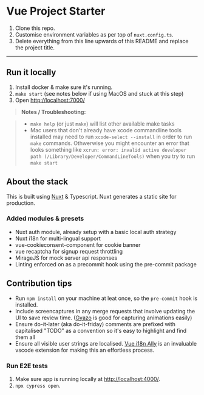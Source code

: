 # Vue Project Starter

1. Clone this repo.
2. Customise environment variables as per top of `nuxt.config.ts`.
3. Delete everything from this line upwards of this README and replace the project title.
---

## Run it locally

1. Install docker & make sure it's running.
2. `make start` (see notes below if using MacOS and stuck at this step)
3. Open [http://localhost:7000/](http://localhost:7000/)

> **Notes / Troubleshooting:**

> - `make help` (or just `make`) will list other available make tasks
> - Mac users that don't already have xcode commandline tools installed may need to run `xcode-select --install` in order to run `make` commands. Othwerwise you might encounter an error that looks something like `xcrun: error: invalid active developer path (/Library/Developer/CommandLineTools)` when you try to run `make start`

## About the stack

This is built using [Nuxt](https://github.com/nuxt/nuxt.js) & Typescript.
Nuxt generates a static site for production.

### Added modules & presets

- Nuxt auth module, already setup with a basic local auth strategy
- Nuxt i18n for multi-lingual support
- vue-cookieconsent-component for cookie banner
- vue recaptcha for signup request throttling
- MirageJS for mock server api responses
- Linting enforced on as a precommit hook using the pre-commit package

## Contribution tips

- Run `npm install` on your machine at leat once, so the `pre-commit` hook is installed.
- Include screencaptures in any merge requests that involve updating the UI to save review time. ([Gyazo](https://gyazo.com/) is good for capturing animations easily)
- Ensure do-it-later (aka do-it-friday) comments are prefixed with capitalised "TODO" as a convention so it's easy to highlight and find them all
- Ensure all visible user strings are localised. [Vue i18n Ally](https://marketplace.visualstudio.com/items?itemName=antfu.vue-i18n-ally) is an invaluable vscode extension for making this an effortless process.

### Run E2E tests

1. Make sure app is running locally at [http://localhost:4000/](http://localhost:4000/).
2. `npx cypress open`.
